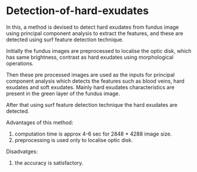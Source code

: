 # Detection-of-hard-exudates

In this, a method is devised to detect hard exudates from fundus image using principal component analysis to extract the features,
and these are detected using surf feature detection technique.

Initially the fundus images are preprocessed to localise the optic disk, which has same brightness, contrast as hard exudates using morphological operations.

Then these pre processed images are used as the inputs for principal component analysis which detects the features such as blood veins,
hard exudates and soft exudates. Mainly hard exudates characteristics are present in the green layer of the fundus image.

After that using surf feature detection technique the hard exudates are detected.

Advantages of this method:
1) computation time is approx 4-6 sec for 2848 * 4288 image size.
2) preprocessing is used only to localise optic disk.

Disadvatges:
1) the accuracy is satisfactory.
